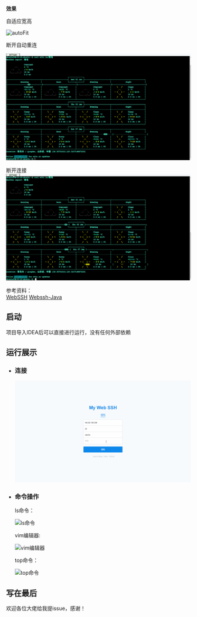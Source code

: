 **效果**

自适应宽高

![autoFit](https://github.com/JiuyeXD/MarkdownPics/raw/master/webssh_resize.gif)

断开自动重连

![reconnect](https://github.com/JiuyeXD/MarkdownPics/raw/master/webssh_reconnect.gif)

断开连接
![disconnect](https://github.com/JiuyeXD/MarkdownPics/raw/master/webssh_disconnect.gif)


参考资料：  
[WebSSH](https://github.com/NoCortY/WebSSH)
[Webssh-Java](https://github.com/mervynlam/Webssh-Java)

## 启动

项目导入IDEA后可以直接进行运行，没有任何外部依赖

## 运行展示

- ### 连接

  ![连接](https://github.com/JiuyeXD/MarkdownPics/raw/master/webssh_connect.gif)

- ### 命令操作

  ls命令：

  ![ls命令](http://image.objectspace.cn/ls%E5%91%BD%E4%BB%A4.png)

  vim编辑器:

  ![vim编辑器](http://image.objectspace.cn/vim%E7%BC%96%E8%BE%91%E5%99%A8.png)

  top命令：

  ![top命令](http://image.objectspace.cn/top%E5%91%BD%E4%BB%A4.png)
  
## 写在最后
欢迎各位大佬给我提issue，感谢！
